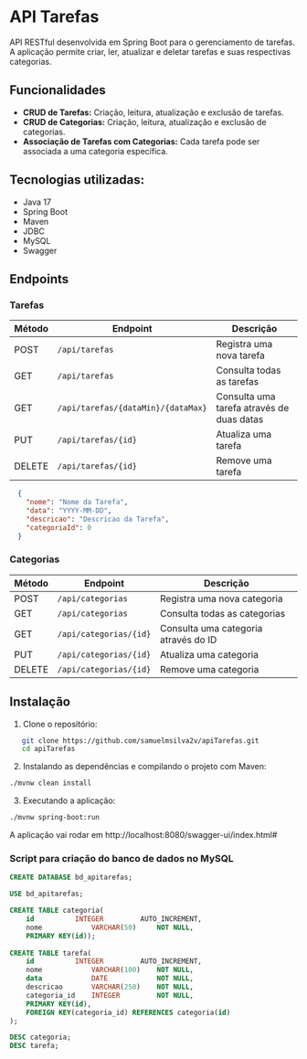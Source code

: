# API Tarefas
API RESTful desenvolvida em Spring Boot para o gerenciamento de tarefas. A aplicação permite criar, ler, atualizar e deletar tarefas e suas respectivas categorias.


## Funcionalidades
- **CRUD de Tarefas:** Criação, leitura, atualização e exclusão de tarefas.
- **CRUD de Categorias:** Criação, leitura, atualização e exclusão de categorias.
- **Associação de Tarefas com Categorias:** Cada tarefa pode ser associada a uma categoria específica.

## Tecnologias utilizadas:
- Java 17
- Spring Boot
- Maven
- JDBC
- MySQL
- Swagger

## Endpoints
### Tarefas
| Método | Endpoint             | Descrição                   |
|--------|-----------------------|-----------------------------|
| POST   | `/api/tarefas`      | Registra uma nova tarefa       |
| GET    | `/api/tarefas`      | Consulta todas as tarefas   |
| GET    | `/api/tarefas/{dataMin}/{dataMax}` | Consulta uma tarefa através de duas datas |
| PUT    | `/api/tarefas/{id}` | Atualiza uma tarefa        |
| DELETE | `/api/tarefas/{id}` | Remove uma tarefa        |
```json
  {
    "nome": "Nome da Tarefa",
    "data": "YYYY-MM-DD",
    "descricao": "Descricao da Tarefa",
    "categoriaId": 0
  }
  ```

### Categorias
| Método | Endpoint             | Descrição                   |
|--------|-----------------------|-----------------------------|
| POST   | `/api/categorias`      | Registra uma nova categoria       |
| GET    | `/api/categorias`      | Consulta todas as categorias   |
| GET    | `/api/categorias/{id}` | Consulta uma categoria através do ID |
| PUT    | `/api/categorias/{id}` | Atualiza uma categoria        |
| DELETE | `/api/categorias/{id}` | Remove uma categoria        |

## Instalação
1. Clone o repositório:
```bash
   git clone https://github.com/samuelmsilva2v/apiTarefas.git
   cd apiTarefas
```
2. Instalando as dependências e compilando o projeto com Maven:
```bash
./mvnw clean install
```
3. Executando a aplicação:
```bash
./mvnw spring-boot:run
```
A aplicação vai rodar em http://localhost:8080/swagger-ui/index.html#

### Script para criação do banco de dados no MySQL
```sql
CREATE DATABASE bd_apitarefas;

USE bd_apitarefas;

CREATE TABLE categoria(
	id			INTEGER			AUTO_INCREMENT,
	nome			VARCHAR(50)		NOT NULL,
	PRIMARY KEY(id));
	
CREATE TABLE tarefa(
	id			INTEGER			AUTO_INCREMENT,
	nome			VARCHAR(100)	NOT NULL,
	data			DATE			NOT NULL,
	descricao		VARCHAR(250)	NOT NULL,
	categoria_id	INTEGER			NOT NULL,
	PRIMARY KEY(id),
	FOREIGN KEY(categoria_id) REFERENCES categoria(id)
);

DESC categoria;
DESC tarefa;
    
